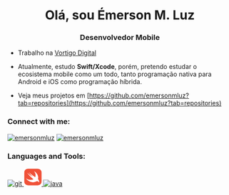 <h1 align="center">Olá, sou Émerson M. Luz</h1>
<h3 align="center">Desenvolvedor Mobile</h3>

- Trabalho na [Vortigo Digital](https://www.instagram.com/vortigo.digital/)

- Atualmente, estudo **Swift/Xcode**, porém, pretendo estudar o ecosistema mobile como um todo, tanto programação nativa para Android e iOS como programação híbrida.

- Veja meus projetos em [https://github.com/emersonmluz?tab=repositories](https://github.com/emersonmluz?tab=repositories)

<h3 align="left">Connect with me:</h3>
<p align="left">
<a href="https://linkedin.com/in/emersonmluz" target="blank"><img align="center" src="https://raw.githubusercontent.com/rahuldkjain/github-profile-readme-generator/master/src/images/icons/Social/linked-in-alt.svg" alt="emersonmluz" height="30" width="40" /></a>
<a href="https://instagram.com/emersonmluz" target="blank"><img align="center" src="https://raw.githubusercontent.com/rahuldkjain/github-profile-readme-generator/master/src/images/icons/Social/instagram.svg" alt="emersonmluz" height="30" width="40" /></a>
</p>

<h3 align="left">Languages and Tools:</h3>
<p align="left"> <a href="https://git-scm.com/" target="_blank" rel="noreferrer"> <img src="https://www.vectorlogo.zone/logos/git-scm/git-scm-icon.svg" alt="git" width="40" height="40"/> </a> <a href="https://developer.apple.com/swift/" target="_blank" rel="noreferrer"> <img src="https://raw.githubusercontent.com/devicons/devicon/master/icons/swift/swift-original.svg" alt="swift" width="40" height="40"/> </a> <a href="https://www.java.com/pt-BR/" target="_blank" rel="noreferrer"> <img src="https://upload.wikimedia.org/wikipedia/en/thumb/3/30/Java_programming_language_logo.svg/300px-Java_programming_language_logo.svg.png" alt="java" width="40" height="40"/> </a> </p>
